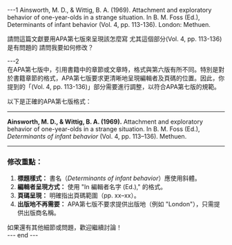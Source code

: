 ---1
Ainsworth, M. D., & Wittig, B. A. (1969). Attachment and exploratory behavior of one-year-olds in a strange situation. In B. M. Foss (Ed.), Determinants of infant behavior (Vol. 4, pp. 113-136). London: Methuen.

請問這篇文獻要用APA第七版來呈現該怎麼寫
尤其這個部分(Vol. 4, pp. 113-136)是有問題的
請問我要如何修改？





---2
<br>在APA第七版中，引用書籍中的章節或文章時，格式與第六版有所不同。特別是對於書籍章節的格式，APA第七版要求更清晰地呈現編輯者及頁碼的位置。因此，你提到的「(Vol. 4, pp. 113-136)」部分需要進行調整，以符合APA第七版的規範。

以下是正確的APA第七版格式：

---

**Ainsworth, M. D., & Wittig, B. A. (1969).** Attachment and exploratory behavior of one-year-olds in a strange situation. In B. M. Foss (Ed.), *Determinants of infant behavior* (Vol. 4, pp. 113–136). Methuen.

---

### 修改重點：
1. **標題樣式：** 書名（*Determinants of infant behavior*）應使用斜體。
2. **編輯者呈現方式：** 使用 "In 編輯者名字 (Ed.)," 的格式。
3. **頁碼呈現：** 明確指出頁碼範圍（pp. xx–xx）。
4. **出版地不再需要：** APA第七版不要求提供出版地（例如 "London"），只需提供出版商名稱。

如果還有其他細節或問題，歡迎繼續討論！
<br>--- end ---



